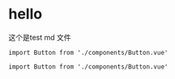 # hello

这个是test md 文件

```vue
import Button from './components/Button.vue'
```


```react
import Button from './components/Button.vue'
```